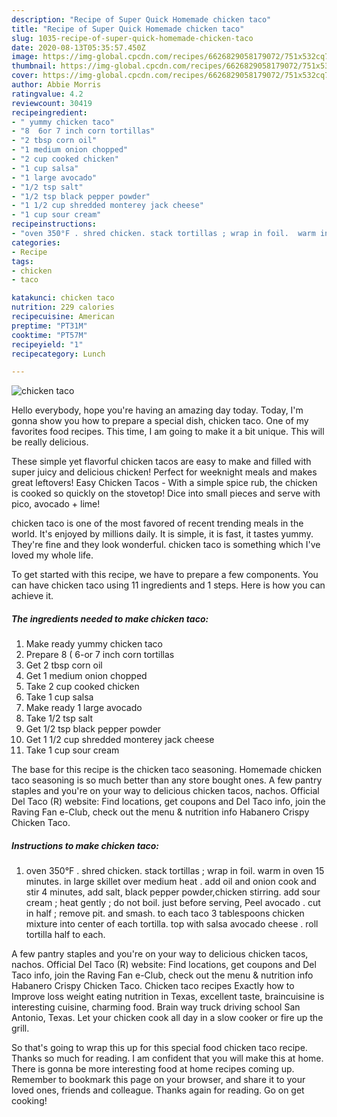 ```yaml
---
description: "Recipe of Super Quick Homemade chicken taco"
title: "Recipe of Super Quick Homemade chicken taco"
slug: 1035-recipe-of-super-quick-homemade-chicken-taco
date: 2020-08-13T05:35:57.450Z
image: https://img-global.cpcdn.com/recipes/6626829058179072/751x532cq70/chicken-taco-recipe-main-photo.jpg
thumbnail: https://img-global.cpcdn.com/recipes/6626829058179072/751x532cq70/chicken-taco-recipe-main-photo.jpg
cover: https://img-global.cpcdn.com/recipes/6626829058179072/751x532cq70/chicken-taco-recipe-main-photo.jpg
author: Abbie Morris
ratingvalue: 4.2
reviewcount: 30419
recipeingredient:
- " yummy chicken taco"
- "8  6or 7 inch corn tortillas"
- "2 tbsp corn oil"
- "1 medium onion chopped"
- "2 cup cooked chicken"
- "1 cup salsa"
- "1 large avocado"
- "1/2 tsp salt"
- "1/2 tsp black pepper powder"
- "1 1/2 cup shredded monterey jack cheese"
- "1 cup sour cream"
recipeinstructions:
- "oven 350°F . shred chicken. stack tortillas ; wrap in foil.  warm in oven 15 minutes.  in large skillet over medium heat . add oil and onion cook and stir 4 minutes,  add salt, black pepper powder,chicken stirring. add sour cream ; heat gently ; do not boil. just before serving, Peel avocado . cut in half ; remove pit. and smash. to each taco 3 tablespoons chicken mixture into center of each tortilla. top with salsa avocado cheese . roll tortilla half to each."
categories:
- Recipe
tags:
- chicken
- taco

katakunci: chicken taco 
nutrition: 229 calories
recipecuisine: American
preptime: "PT31M"
cooktime: "PT57M"
recipeyield: "1"
recipecategory: Lunch

---
```



![chicken taco](https://img-global.cpcdn.com/recipes/6626829058179072/751x532cq70/chicken-taco-recipe-main-photo.jpg)

Hello everybody, hope you're having an amazing day today. Today, I'm gonna show you how to prepare a special dish, chicken taco. One of my favorites food recipes. This time, I am going to make it a bit unique. This will be really delicious.

These simple yet flavorful chicken tacos are easy to make and filled with super juicy and delicious chicken! Perfect for weeknight meals and makes great leftovers! Easy Chicken Tacos - With a simple spice rub, the chicken is cooked so quickly on the stovetop! Dice into small pieces and serve with pico, avocado + lime!

chicken taco is one of the most favored of recent trending meals in the world. It's enjoyed by millions daily. It is simple, it is fast, it tastes yummy. They're fine and they look wonderful. chicken taco is something which I've loved my whole life.


To get started with this recipe, we have to prepare a few components. You can have chicken taco using 11 ingredients and 1 steps. Here is how you can achieve it.

<!--inarticleads1-->

##### The ingredients needed to make chicken taco:

1. Make ready  yummy chicken taco
1. Prepare 8 ( 6-or 7 inch corn tortillas
1. Get 2 tbsp corn oil
1. Get 1 medium onion chopped
1. Take 2 cup cooked chicken
1. Take 1 cup salsa
1. Make ready 1 large avocado
1. Take 1/2 tsp salt
1. Get 1/2 tsp black pepper powder
1. Get 1 1/2 cup shredded monterey jack cheese
1. Take 1 cup sour cream


The base for this recipe is the chicken taco seasoning. Homemade chicken taco seasoning is so much better than any store bought ones. A few pantry staples and you&#39;re on your way to delicious chicken tacos, nachos. Official Del Taco (R) website: Find locations, get coupons and Del Taco info, join the Raving Fan e-Club, check out the menu &amp; nutrition info Habanero Crispy Chicken Taco. 

<!--inarticleads2-->

##### Instructions to make chicken taco:

1. oven 350°F . shred chicken. stack tortillas ; wrap in foil.  warm in oven 15 minutes.  in large skillet over medium heat . add oil and onion cook and stir 4 minutes,  add salt, black pepper powder,chicken stirring. add sour cream ; heat gently ; do not boil. just before serving, Peel avocado . cut in half ; remove pit. and smash. to each taco 3 tablespoons chicken mixture into center of each tortilla. top with salsa avocado cheese . roll tortilla half to each.


A few pantry staples and you&#39;re on your way to delicious chicken tacos, nachos. Official Del Taco (R) website: Find locations, get coupons and Del Taco info, join the Raving Fan e-Club, check out the menu &amp; nutrition info Habanero Crispy Chicken Taco. Chicken taco recipes Exactly how to Improve loss weight eating nutrition in Texas, excellent taste, braincuisine is interesting cuisine, charming food. Brain way truck driving school San Antonio, Texas. Let your chicken cook all day in a slow cooker or fire up the grill. 

So that's going to wrap this up for this special food chicken taco recipe. Thanks so much for reading. I am confident that you will make this at home. There is gonna be more interesting food at home recipes coming up. Remember to bookmark this page on your browser, and share it to your loved ones, friends and colleague. Thanks again for reading. Go on get cooking!
